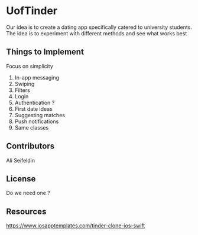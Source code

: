 # UofTinder


Our idea is to create a dating app specifically catered to university students. The idea is to experiment with different methods and see what works best

## Things to Implement

Focus on simplicity

1. In-app messaging
2. Swiping
3. Filters
4. Login
5. Authentication ?
6. First date ideas
7. Suggesting matches
8. Push notifications
9. Same classes 


## Contributors

Ali Seifeldin


## License

Do we need one ?

## Resources

https://www.iosapptemplates.com/tinder-clone-ios-swift
